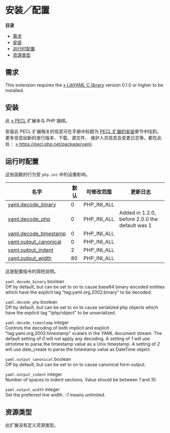 安装／配置
==========

**目录**

-   [需求](/yaml/setup.html#需求)
-   [安装](/yaml/setup.html#安装)
-   [运行时配置](/yaml/setup.html#运行时配置)
-   [资源类型](/yaml/setup.html#资源类型)

需求
----

This extension requires the
<a href="http://pyyaml.org/wiki/LibYAML" class="link external">» LibYAML C library</a>
version 0.1.0 or higher to be installed.

安装
----

此 <a href="https://pecl.php.net/" class="link external">» PECL</a>
扩展未与 PHP 捆绑。

安装此 PECL 扩展相关的信息可在手册中标题为
<a href="/install/pecl.html" class="link">PECL 扩展的安装</a>章节中找到。更多信息如新的发行版本、下载、源文件、
维护人员信息及变更日志等，都在此处：
<a href="https://pecl.php.net/package/yaml" class="link external">» https://pecl.php.net/package/yaml</a>.

运行时配置
----------

这些函数的行为受 `php.ini` 中的设置影响。

| 名字                                                               | 默认 | 可修改范围    | 更新日志                                       |
|--------------------------------------------------------------------|------|---------------|------------------------------------------------|
| <a href="/yaml/setup.html#" class="link">yaml.decode_binary</a>    | 0    | PHP\_INI\_ALL |                                                |
| <a href="/yaml/setup.html#" class="link">yaml.decode_php</a>       | 0    | PHP\_INI\_ALL | Added in 1.2.0, before 2.0.0 the default was 1 |
| <a href="/yaml/setup.html#" class="link">yaml.decode_timestamp</a> | 0    | PHP\_INI\_ALL |                                                |
| <a href="/yaml/setup.html#" class="link">yaml.output_canonical</a> | 0    | PHP\_INI\_ALL |                                                |
| <a href="/yaml/setup.html#" class="link">yaml.output_indent</a>    | 2    | PHP\_INI\_ALL |                                                |
| <a href="/yaml/setup.html#" class="link">yaml.output_width</a>     | 80   | PHP\_INI\_ALL |                                                |

这是配置指令的简短说明。

`yaml.decode_binary` <span class="type">boolean</span>  
Off by default, but can be set to on to cause base64 binary encoded
entities which have the explicit tag "tag:yaml.org,2002:binary" to be
decoded.

`yaml.decode_php` <span class="type">boolean</span>  
Off by default, but can be set to on to cause serialized php objects
which have the explicit tag "!php/object" to be unserialized.

`yaml.decode_timestamp` <span class="type">integer</span>  
Controls the decoding of both implicit and explicit
"tag:yaml.org,2002:timestamp" scalars in the YAML document stream. The
default setting of *0* will not apply any decoding. A setting of *1*
will use <span class="function">strtotime</span> to parse the timestamp
value as a Unix timestamp. A setting of *2* will use <span
class="function">date\_create</span> to parse the timestamp value as
<span class="type">DateTime</span> object.

`yaml.output_canonical` <span class="type">boolean</span>  
Off by default, but can be set to on to cause canonical form output.

`yaml.output_indent` <span class="type">integer</span>  
Number of spaces to indent sections. Value should be between *1* and
*10*.

`yaml.output_width` <span class="type">integer</span>  
Set the preferred line width. *-1* means unlimited.

资源类型
--------

此扩展没有定义资源类型。
